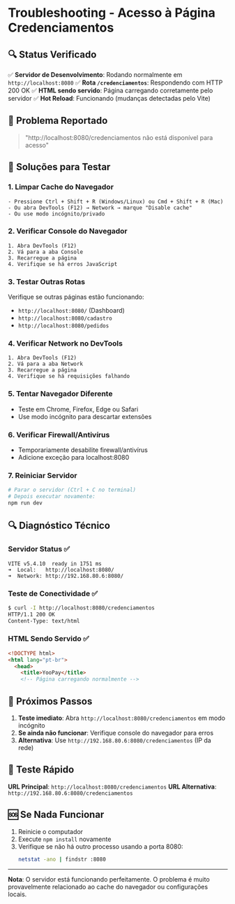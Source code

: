 # Troubleshooting - Acesso à Página Credenciamentos

## 🔍 Status Verificado

✅ **Servidor de Desenvolvimento**: Rodando normalmente em `http://localhost:8080`
✅ **Rota `/credenciamentos`**: Respondendo com HTTP 200 OK
✅ **HTML sendo servido**: Página carregando corretamente pelo servidor
✅ **Hot Reload**: Funcionando (mudanças detectadas pelo Vite)

## 🚨 Problema Reportado

> "http://localhost:8080/credenciamentos não está disponível para acesso"

## 🔧 Soluções para Testar

### 1. **Limpar Cache do Navegador**
```
- Pressione Ctrl + Shift + R (Windows/Linux) ou Cmd + Shift + R (Mac)
- Ou abra DevTools (F12) → Network → marque "Disable cache"
- Ou use modo incógnito/privado
```

### 2. **Verificar Console do Navegador**
```
1. Abra DevTools (F12)
2. Vá para a aba Console
3. Recarregue a página
4. Verifique se há erros JavaScript
```

### 3. **Testar Outras Rotas**
Verifique se outras páginas estão funcionando:
- `http://localhost:8080/` (Dashboard)
- `http://localhost:8080/cadastro`
- `http://localhost:8080/pedidos`

### 4. **Verificar Network no DevTools**
```
1. Abra DevTools (F12)
2. Vá para a aba Network
3. Recarregue a página
4. Verifique se há requisições falhando
```

### 5. **Tentar Navegador Diferente**
- Teste em Chrome, Firefox, Edge ou Safari
- Use modo incógnito para descartar extensões

### 6. **Verificar Firewall/Antivírus**
- Temporariamente desabilite firewall/antivírus
- Adicione exceção para localhost:8080

### 7. **Reiniciar Servidor**
```bash
# Parar o servidor (Ctrl + C no terminal)
# Depois executar novamente:
npm run dev
```

## 🔍 Diagnóstico Técnico

### Servidor Status ✅
```
VITE v5.4.10  ready in 1751 ms
➜  Local:   http://localhost:8080/
➜  Network: http://192.168.80.6:8080/
```

### Teste de Conectividade ✅
```bash
$ curl -I http://localhost:8080/credenciamentos
HTTP/1.1 200 OK
Content-Type: text/html
```

### HTML Sendo Servido ✅
```html
<!DOCTYPE html>
<html lang="pt-br">
  <head>
    <title>YooPay</title>
    <!-- Página carregando normalmente -->
```

## 🎯 Próximos Passos

1. **Teste imediato**: Abra `http://localhost:8080/credenciamentos` em modo incógnito
2. **Se ainda não funcionar**: Verifique console do navegador para erros
3. **Alternativa**: Use `http://192.168.80.6:8080/credenciamentos` (IP da rede)

## 📱 Teste Rápido

**URL Principal**: `http://localhost:8080/credenciamentos`
**URL Alternativa**: `http://192.168.80.6:8080/credenciamentos`

## 🆘 Se Nada Funcionar

1. Reinicie o computador
2. Execute `npm install` novamente
3. Verifique se não há outro processo usando a porta 8080:
   ```bash
   netstat -ano | findstr :8080
   ```

---

**Nota**: O servidor está funcionando perfeitamente. O problema é muito provavelmente relacionado ao cache do navegador ou configurações locais.